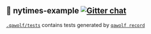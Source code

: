 ## 🐺 nytimes-example [![Gitter chat](https://badges.gitter.im/qawolf/gitter.png)](https://gitter.im/qawolf/community)

[`.qawolf/tests`](https://github.com/qawolf/nytimes-example/tree/master/.qawolf/tests) contains tests generated by [`qawolf record`](https://github.com/qawolf/qawolf)

